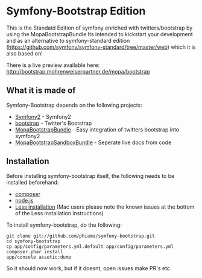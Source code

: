 Symfony-Bootstrap Edition
=========================

This is the Standatd Edition of symfony enriched with twitters/bootstrap by using the MopaBootstrapBundle
Its intended to kickstart your development and as an alternative to symfony-standard edition (https://github.com/symfony/symfony-standard/tree/master/web) which it is also based on!

There is a live preview available here: 
    http://bootstrap.mohrenweiserpartner.de/mopa/bootstrap

What it is made of
------------------

Symfony-Bootstrap depends on the following projects:

- [Symfony2](http://symfony.com/) - Symfony2
- [bootstrap](http://github.com/twitter/bootstrap) - Twitter's Bootstrap
- [MopaBootstrapBundle](http://github.com/phiamo/MopaBootstrapBundle) - Easy integration of twitters bootstrap into symfony2
- [MopaBootstrapSandboxBundle](http://github.com/phiamo/MopaBootstrapSandboxBundle) - Seperate live docs from code

Installation
------------------

Before installing symfony-bootstrap itself, the following needs to be installed beforehand:

- [composer](http://getcomposer.org)
- [node.js](http://nodejs.org)
- [Less installation](https://github.com/phiamo/MopaBootstrapBundle/blob/master/Resources/doc/less-installation.md) (Mac users please note the known issues at the bottom of the Less installation instructions)

To install symfony-bootstrap, do the following:

```
git clone git://github.com/phiamo/symfony-bootstrap.git
cd symfony-bootstrap
cp app/config/parameters.yml.default app/config/parameters.yml
composer.phar install
app/console assetic:dump
```
    
So it should now work, but if it doesnt, open issues make PR's etc.
